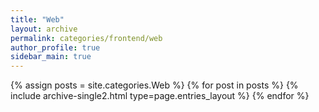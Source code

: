 ```yaml
---
title: "Web"
layout: archive
permalink: categories/frontend/web
author_profile: true
sidebar_main: true
---
```



{% assign posts = site.categories.Web %}
{% for post in posts %} {% include archive-single2.html type=page.entries_layout %} {% endfor %}
